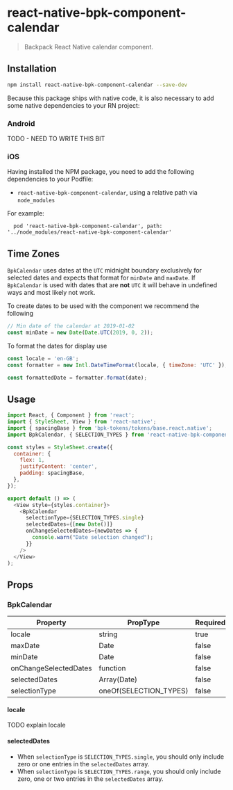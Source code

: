 # react-native-bpk-component-calendar

> Backpack React Native calendar component.

## Installation

```sh
npm install react-native-bpk-component-calendar --save-dev
```

Because this package ships with native code, it is also necessary to add some native dependencies to your RN project:

### Android
TODO - NEED TO WRITE THIS BIT

### iOS
Having installed the NPM package, you need to add the following dependencies to your Podfile:

 - `react-native-bpk-component-calendar`, using a relative path via `node_modules`

For example:
```
  pod 'react-native-bpk-component-calendar', path: '../node_modules/react-native-bpk-component-calendar'
```
## Time Zones

`BpkCalendar` uses dates at the `UTC` midnight boundary exclusively for selected dates and expects that format for `minDate` and `maxDate`. If `BpkCalendar` is used with dates that are **not** `UTC` it will behave in undefined ways and most likely not work.

To create dates to be used with the component we recommend the following

```javascript
// Min date of the calendar at 2019-01-02
const minDate = new Date(Date.UTC(2019, 0, 2));
```

To format the dates for display use

```javascript
const locale = 'en-GB';
const formatter = new Intl.DateTimeFormat(locale, { timeZone: 'UTC' });

const formattedDate = formatter.format(date);
```

## Usage


```js
import React, { Component } from 'react';
import { StyleSheet, View } from 'react-native';
import { spacingBase } from 'bpk-tokens/tokens/base.react.native';
import BpkCalendar, { SELECTION_TYPES } from 'react-native-bpk-component-calendar';

const styles = StyleSheet.create({
  container: {
    flex: 1,
    justifyContent: 'center',
    padding: spacingBase,
  },
});

export default () => (
  <View style={styles.container}>
    <BpkCalendar
      selectionType={SELECTION_TYPES.single}
      selectedDates={[new Date()]}
      onChangeSelectedDates={newDates => {
        console.warn("Date selection changed");
      }}
    />
  </View>
);
```

## Props

### BpkCalendar

| Property                | PropType               | Required   | Default Value          |
| ----------------------- | ---------------------- | ---------- | ---------------------- |
| locale                  | string                 | true       | -                      |
| maxDate                 | Date                   | false      | null                   |
| minDate                 | Date                   | false      | null                   |
| onChangeSelectedDates   | function               | false      | null                   |
| selectedDates           | Array(Date)            | false      | null                   |
| selectionType           | oneOf(SELECTION_TYPES) | false      | SELECTION_TYPES.single |

#### locale

TODO explain locale

#### selectedDates

* When `selectionType` is `SELECTION_TYPES.single`, you should only include zero or one entries in the `selectedDates` array.
* When `selectionType` is `SELECTION_TYPES.range`, you should only include zero, one or two entries in the `selectedDates` array.
